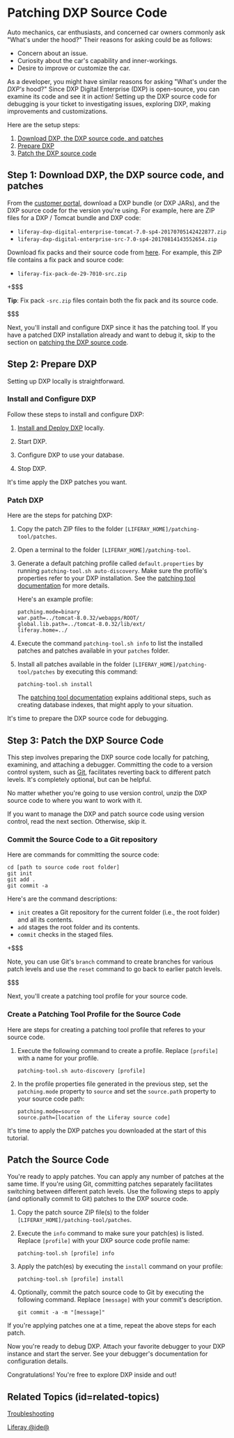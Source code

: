 # Patching DXP Source Code [](id=patching-dxp-source-code)

Auto mechanics, car enthusiasts, and concerned car owners commonly ask "What's
under the hood?" Their reasons for asking could be as follows:

-   Concern about an issue.
-   Curiosity about the car's capability and inner-workings.
-   Desire to improve or customize the car.

As a developer, you might have similar reasons for asking "What's under the
*DXP's* hood?" Since DXP Digital Enterprise (DXP) is open-source, you can
examine its code and see it in action! Setting up the DXP source code for
debugging is your ticket to investigating issues, exploring DXP, making
improvements and customizations.

Here are the setup steps:

1.   [Download DXP, the DXP source code, and patches](#download-dxp-the-dxp-source-code-and-patches)
2.   [Prepare DXP](#prepare-dxp)
3.   [Patch the DXP source code](#patch-the-dxp-source-code)

## Step 1: Download DXP, the DXP source code, and patches [](id=download-dxp-the-dxp-source-code-and-patches)

From the
[customer portal](https://web.liferay.com/group/customer/dxp),
download a DXP bundle (or DXP JARs), and the DXP source code for the version
you're using. For example, here are ZIP files for a DXP / Tomcat bundle and DXP
code:

-   `liferay-dxp-digital-enterprise-tomcat-7.0-sp4-20170705142422877.zip`
-   `liferay-dxp-digital-enterprise-src-7.0-sp4-20170814143552654.zip`

Download fix packs and their source code from
[here](https://web.liferay.com/group/customer/dxp/downloads/digital-enterprise/fix-packs).
For example, this ZIP file contains a fix pack and source code:

-   `liferay-fix-pack-de-29-7010-src.zip`

+$$$

**Tip**: Fix pack `-src.zip` files contain both the fix pack and its source
code.  

$$$

Next, you'll install and configure DXP since it has the patching tool. If
you have a patched DXP installation already and want to debug it, skip to the
section on
[patching the DXP source code](#patch-the-dxp-source-code).

## Step 2: Prepare DXP [](id=prepare-dxp)

Setting up DXP locally is straightforward. 

### Install and Configure DXP [](id=install-and-configure-dxp)

Follow these steps to install and configure DXP: 

1.   [Install and Deploy DXP](/discover/deployment/-/knowledge_base/7-0/deploying-liferay-portal)
locally. 

2.  Start DXP.

3.  Configure DXP to use your database. 

4.  Stop DXP.

It's time apply the DXP patches you want.

### Patch DXP [](id=patch-dxp)

Here are the steps for patching DXP:

1.  Copy the patch ZIP files to the folder
    `[LIFERAY_HOME]/patching-tool/patches`.

2.  Open a terminal to the folder `[LIFERAY_HOME]/patching-tool`.

3.  Generate a default patching profile called `default.properties` by running
    `patching-tool.sh auto-discovery`. Make sure the profile's properties
    refer to your DXP installation. See the
    [patching tool documentation](/discover/deployment/-/knowledge_base/7-0/patching-tool)
    for more details.

    Here's an example profile:

    	patching.mode=binary
    	war.path=../tomcat-8.0.32/webapps/ROOT/
    	global.lib.path=../tomcat-8.0.32/lib/ext/
    	liferay.home=../

4.  Execute the command `patching-tool.sh info` to list the installed
    patches and patches available in your `patches` folder.

5.  Install all patches available in the folder
    `[LIFERAY_HOME]/patching-tool/patches` by executing this command:

        patching-tool.sh install

    The
    [patching tool documentation](/discover/deployment/-/knowledge_base/7-0/patching-tool)
    explains additional steps, such as creating database indexes, that might
    apply to your situation.

It's time to prepare the DXP source code for debugging. 

## Step 3: Patch the DXP Source Code [](id=patch-the-dxp-source-code)

This step involves preparing the DXP source code locally for patching,
examining, and attaching a debugger. Committing the code to a version control
system, such as [Git](https://git-scm.com/), facilitates reverting back to
different patch levels. It's completely optional, but can be helpful. 

No matter whether you're going to use version control, unzip the DXP source code
to where you want to work with it. 

If you want to manage the DXP and patch source code using version control, read
the next section. Otherwise, skip it. 

### Commit the Source Code to a Git repository

Here are commands for committing the source code:

    cd [path to source code root folder]
    git init
    git add .
    git commit -a

Here's are the command descriptions:

-   `init` creates a Git repository for the current folder (i.e., the root
    folder) and all its contents.
-   `add` stages the root folder and its contents.
-   `commit` checks in the staged files.

+$$$

Note, you can use Git's `branch` command to create branches for various patch
levels and use the `reset` command to go back to earlier patch levels. 

$$$

Next, you'll create a patching tool profile for your source code. 

### Create a Patching Tool Profile for the Source Code [](id=create-a-patching-tool-profile-for-the-source-code)

Here are steps for creating a patching tool profile that referes to your source
code.  

1.  Execute the following command to create a profile. Replace `[profile]` with
    a name for your profile. 

        patching-tool.sh auto-discovery [profile]
      
2.  In the profile properties file generated in the previous step, set the
    `patching.mode` property to `source` and set the `source.path` property to
    your source code path:

        patching.mode=source
	    source.path=[location of the Liferay source code]

It's time to apply the DXP patches you downloaded at the start of this tutorial. 

## Patch the Source Code [](id=patch-the-source-code)

You're ready to apply patches. You can apply any number of patches at the same
time. If you're using Git, committing patches separately facilitates switching
between different patch levels. Use the following steps to apply (and optionally
commit to Git) patches to the DXP source code.  

1.  Copy the patch source ZIP file(s) to the folder   
    `[LIFERAY_HOME]/patching-tool/patches`.

2.  Execute the `info` command to make sure your patch(es) is listed. Replace
    `[profile]` with your DXP source code profile name:

        patching-tool.sh [profile] info

3.  Apply the patch(es) by executing the `install` command on your profile:

        patching-tool.sh [profile] install

4.  Optionally, commit the patch source code to Git by executing the following
    command. Replace `[message]` with your commit's description. 

        git commit -a -m "[message]"

If you're applying patches one at a time, repeat the above steps for each patch. 

Now you're ready to debug DXP. Attach your favorite debugger to your DXP
instance and start the server. See your debugger's documentation for
configuration details.

Congratulations! You're free to explore DXP inside and out!

## Related Topics (id=related-topics)

[Troubleshooting](/develop/tutorials/-/knowledge_base/7-0/troubleshooting)

[Liferay @ide@](/develop/tutorials/-/knowledge_base/7-0/liferay-ide)
